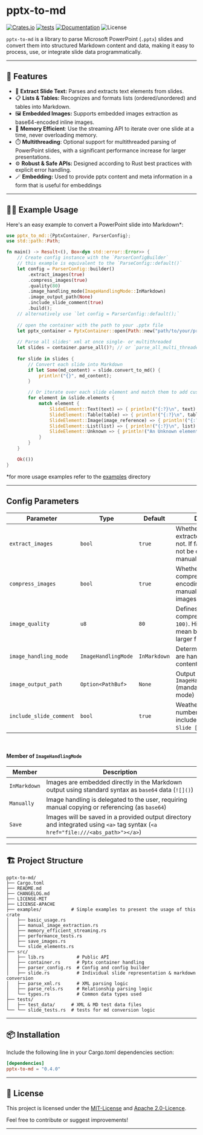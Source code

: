 ﻿# pptx-to-md

[![Crates.io](https://img.shields.io/crates/v/pptx-to-md.svg)](https://crates.io/crates/pptx-to-md)
[![tests](https://github.com/nilskruthoff/pptx-parser/actions/workflows/rust.yml/badge.svg)](https://github.com/nilskruthoff/pptx-parser/actions/workflows/rust.yml)
[![Documentation](https://docs.rs/pptx-to-md/badge.svg)](https://docs.rs/pptx-to-md)
![License](https://img.shields.io/crates/l/pptx-to-md.svg)

`pptx-to-md` is a library to parse Microsoft PowerPoint (`.pptx`) slides and convert them into structured Markdown content and data, making it easy to process, use, or integrate slide data programmatically.

---

## 🚀 Features

- 📄 **Extract Slide Text:** Parses and extracts text elements from slides.
- 📋 **Lists & Tables:** Recognizes and formats lists (ordered/unordered) and tables into Markdown.
- 🖼️ **Embedded Images:** Supports embedded images extraction as base64-encoded inline images.
- 💾 **Memory Efficient**: Use the streaming API to iterate over one slide at a time, never overloading memory.
- ⏱️ **Multithreading**: Optional support for multithreaded parsing of PowerPoint slides, with a significant performance increase for larger presentations.
- ⚙️ **Robust & Safe APIs:** Designed according to Rust best practices with explicit error handling.
- 🪄 **Embedding:** Used to provide pptx content and meta information in a form that is useful for embeddings
---

## 👨‍💻 Example Usage

Here's an easy example to convert a PowerPoint slide into Markdown*:

```rust
use pptx_to_md::{PptxContainer, ParserConfig};
use std::path::Path;

fn main() -> Result<(), Box<dyn std::error::Error>> {
    // Create config instance with the `ParserConfigBuilder` 
    // this example is equivalent to the `ParseConfig::default()`
    let config = ParserConfig::builder()
        .extract_images(true)
        .compress_images(true)
        .quality(80)
        .image_handling_mode(ImageHandlingMode::InMarkdown)
        .image_output_path(None)
        .include_slide_comment(true)
        .build();
    // alternatively use `let config = ParserConfig::default();`
    
    // open the container with the path to your .pptx file
    let pptx_container = PptxContainer::open(Path::new("path/to/your/presentation.pptx"), config)?;
    
    // Parse all slides' xml at once single- or multithreaded
    let slides = container.parse_all()?; // or `parse_all_multi_threaded()?`
    
    for slide in slides {
        // Convert each slide into Markdown
        if let Some(md_content) = slide.convert_to_md() {
            println!("{}", md_content);
        }

        // Or iterate over each slide element and match them to add custom logic
        for element in &slide.elements {
            match element {
                SlideElement::Text(text) => { println!("{:?}\n", text) }
                SlideElement::Table(table) => { println!("{:?}\n", table) }
                SlideElement::Image(image_reference) => { println!("{:?}\n", image_reference) }
                SlideElement::List(list) => { println!("{:?}\n", list) }
                SlideElement::Unknown => { println!("An Unknown element was found.\n") }
            }
        }
    }

    Ok(())
}
```

*for more usage examples refer to the [examples](https://github.com/nilskruthoff/pptx-parser/tree/master/examples) directory

---

## Config Parameters

| Parameter                | Type                  | Default       | Description                                                                                               |
|--------------------------|-----------------------|---------------|-----------------------------------------------------------------------------------------------------------|
| `extract_images`         | `bool`                | `true`        | Whether images are extracted from slides or not. If false, images can not be extracted manually either.   |
| `compress_images`        | `bool`                | `true`        | Whether images are compressed before encoding or not. Effects manually extracted images too.              |
| `image_quality`          | `u8`                  | `80`          | Defines the image compression quality `(0-100)`. Higher values mean better quality but larger file sizes. |
| `image_handling_mode`    | `ImageHandlingMode`   | `InMarkdown`  | Determines how images are handled during content export                                                   |
| `image_output_path`      | `Option<PathBuf>`     | `None`        | Output directory path for `ImageHandlingMode::Save` (mandatory for saving mode)                           |
| `include_slide_comment`  | `bool`                | `true`        | Weather the slide number comment is included or not (`<!-- Slide [n] -->`)                                | 
<br/>

#### Member of `ImageHandlingMode`
| Member        | Description                                                                                                                     |
|---------------|---------------------------------------------------------------------------------------------------------------------------------|
| `InMarkdown`  | Images are embedded directly in the Markdown output using standard syntax as `base64` data (`![]()`)                            |            
| `Manually`    | Image handling is delegated to the user, requiring manual copying or referencing (as `base64`)                                  |
| `Save`        | Images will be saved in a provided output directory and integrated using `<a>` tag syntax (`<a href="file:///<abs_path>"></a>`) |            

---

## 🏗 Project Structure
```
pptx-to-md/
├── Cargo.toml
├── README.md
├── CHANGELOG.md
├── LICENSE-MIT
├── LICENSE-APACHE
├── examples/           # Simple examples to present the usage of this crate
│   ├── basic_usage.rs
│   ├── manual_image_extraction.rs
│   ├── memory_efficient_streaming.rs
│   ├── performance_tests.rs
│   ├── save_images.rs
│   └── slide_elements.rs
├── src/
│   ├── lib.rs            # Public API
│   ├── container.rs      # Pptx container handling
│   ├── parser_config.rs  # Config and config builder
│   ├── slide.rs          # Individual slide representation & markdown conversion
│   ├── parse_xml.rs      # XML parsing logic
│   ├── parse_rels.rs     # Relationship parsing logic
│   └── types.rs          # Common data types used
├── tests/
│   ├── test_data/      # XML & MD test data files
└── └── slide_tests.rs  # tests for md conversion logic
```

---

## 📦 Installation

Include the following line in your Cargo.toml dependencies section:

```toml
[dependencies]
pptx-to-md = "0.4.0"
```

---

## 📜 License
This project is licensed under the [MIT-License](https://github.com/nilskruthoff/pptx-parser/blob/master/LICENCE-MIT)
and [Apache 2.0-Licence](https://github.com/nilskruthoff/pptx-parser/blob/master/LICENSE-APACHE).

Feel free to contribute or suggest improvements!

---
